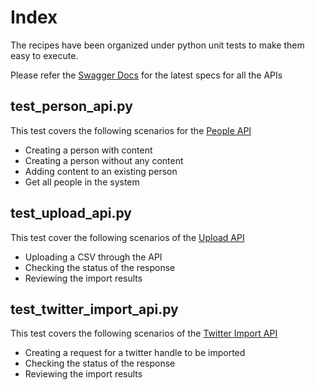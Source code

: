 # Index
The recipes have been organized under python unit tests to make them easy to execute. 

Please refer the [Swagger Docs](https://app.receptiviti.com/api/spec) for the latest specs for all the APIs 

## test_person_api.py 
This test covers the following scenarios for the [People API](https://app.receptiviti.com/api/spec#!/People) 
- Creating a person with content
- Creating a person without any content
- Adding content to an existing person
- Get all people in the system

## test_upload_api.py
This test cover the following scenarios of the [Upload API](https://app.receptiviti.com/api/spec#!/Upload_API)
- Uploading a CSV through the API
- Checking the status of the response
- Reviewing the import results

## test_twitter_import_api.py
This test covers the following scenarios of the [Twitter Import API](https://app.receptiviti.com/api/spec#!/Twitter_Import_API)
- Creating a request for a twitter handle to be imported
- Checking the status of the response
- Reviewing the import results
